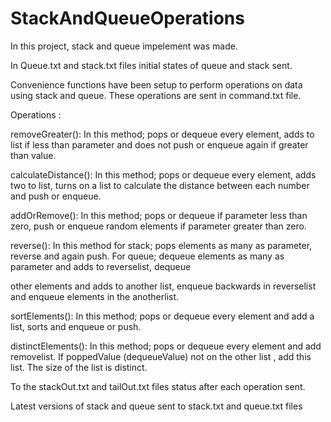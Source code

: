 # StackAndQueueOperations 

In this project, stack and queue impelement was made. 

In Queue.txt and stack.txt files initial states of queue and stack sent.

Convenience functions have been setup to perform operations on data using stack and queue. These operations are sent in command.txt file. 

Operations :

removeGreater(): In this method; pops or dequeue every element, adds to list if less than parameter and does not push or enqueue again if greater than value.

calculateDistance(): In this method; pops or dequeue every element, adds two to list, turns on a list to calculate the distance between each number and push or enqueue.

addOrRemove(): In this method; pops or dequeue if parameter less than zero, push or enqueue random elements if parameter greater than zero.

reverse(): In this method for stack; pops elements as many as parameter, reverse and again push. For queue; dequeue elements as many as parameter and adds to reverselist, dequeue 

other elements and adds to another list, enqueue backwards in reverselist and enqueue elements in the anotherlist.

sortElements(): In this method; pops or dequeue every element and add a list, sorts and enqueue or push.

distinctElements(): In this method; pops or dequeue every element and add removelist. If poppedValue (dequeueValue) not on the other list , add this list. The size of the list is 
distinct.

To the stackOut.txt and tailOut.txt files status after each operation sent.

Latest versions of stack and queue sent to stack.txt and queue.txt files
